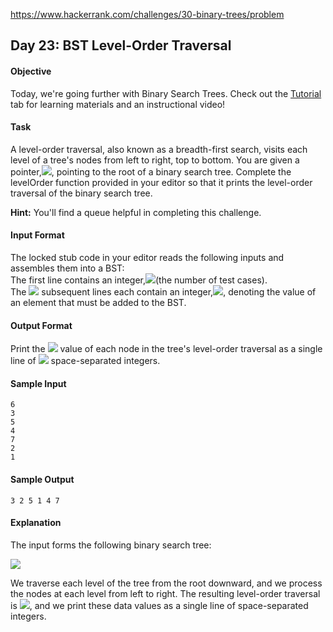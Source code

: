 https://www.hackerrank.com/challenges/30-binary-trees/problem

## Day 23: BST Level-Order Traversal

#### Objective
Today, we're going further with Binary Search Trees. Check out the [Tutorial](https://www.hackerrank.com/challenges/30-binary-trees/tutorial) tab for learning materials and an instructional video!

#### Task
A level-order traversal, also known as a breadth-first search, visits each level of a tree's nodes from left to right, top to bottom. You are given a pointer,<img src="https://latex.codecogs.com/svg.latex?\Large&space;root">, pointing to the root of a binary search tree. Complete the levelOrder function provided in your editor so that it prints the level-order traversal of the binary search tree.

**Hint:** You'll find a queue helpful in completing this challenge.

#### Input Format

The locked stub code in your editor reads the following inputs and assembles them into a BST:<br>
The first line contains an integer,<img src="https://latex.codecogs.com/svg.latex?\Large&space;T">(the number of test cases).<br>
The <img src="https://latex.codecogs.com/svg.latex?\Large&space;T"> subsequent lines each contain an integer,<img src="https://latex.codecogs.com/svg.latex?\Large&space;data">, denoting the value of an element that must be added to the BST.

#### Output Format

Print the <img src="https://latex.codecogs.com/svg.latex?\Large&space;data"> value of each node in the tree's level-order traversal as a single line of <img src="https://latex.codecogs.com/svg.latex?\Large&space;N"> space-separated integers.

#### Sample Input
```
6
3
5
4
7
2
1
```
#### Sample Output
```
3 2 5 1 4 7 
```
#### Explanation

The input forms the following binary search tree:

![](https://github.com/andy489/Data_Structures_and_Algorithms_CPP/blob/master/assets/LOT%20BST%2001.png)

We traverse each level of the tree from the root downward, and we process the nodes at each level from left to right. The resulting level-order traversal is <img src="https://latex.codecogs.com/svg.latex?\Large&space;3\rightarrow{2}\rightarrow{5}\rightarrow{1}\rightarrow{4}\rightarrow{7}">, and we print these data values as a single line of space-separated integers.
